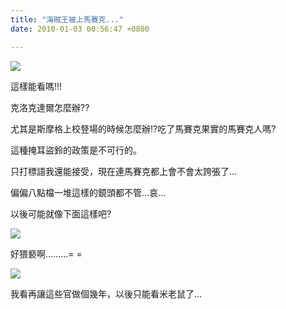 ```yaml
---
title: "海賊王被上馬賽克..."
date: 2010-01-03 00:56:47 +0800

---
```



![](/images/slum-area/90_0.jpg)


這樣能看嗎!!!



克洛克達爾怎麼辦??



尤其是斯摩格上校豋場的時候怎麼辦!?吃了馬賽克果實的馬賽克人嗎?



這種掩耳盜鈴的政策是不可行的。



只打標語我還能接受，現在連馬賽克都上會不會太誇張了...



偏偏八點檔一堆這樣的鏡頭都不管...哀...



以後可能就像下面這樣吧?


![](/images/slum-area/91_6.jpg)


好猥褻啊.........= =


![](/images/slum-area/92_7.png)


我看再讓這些官做個幾年，以後只能看米老鼠了...



&nbsp;


